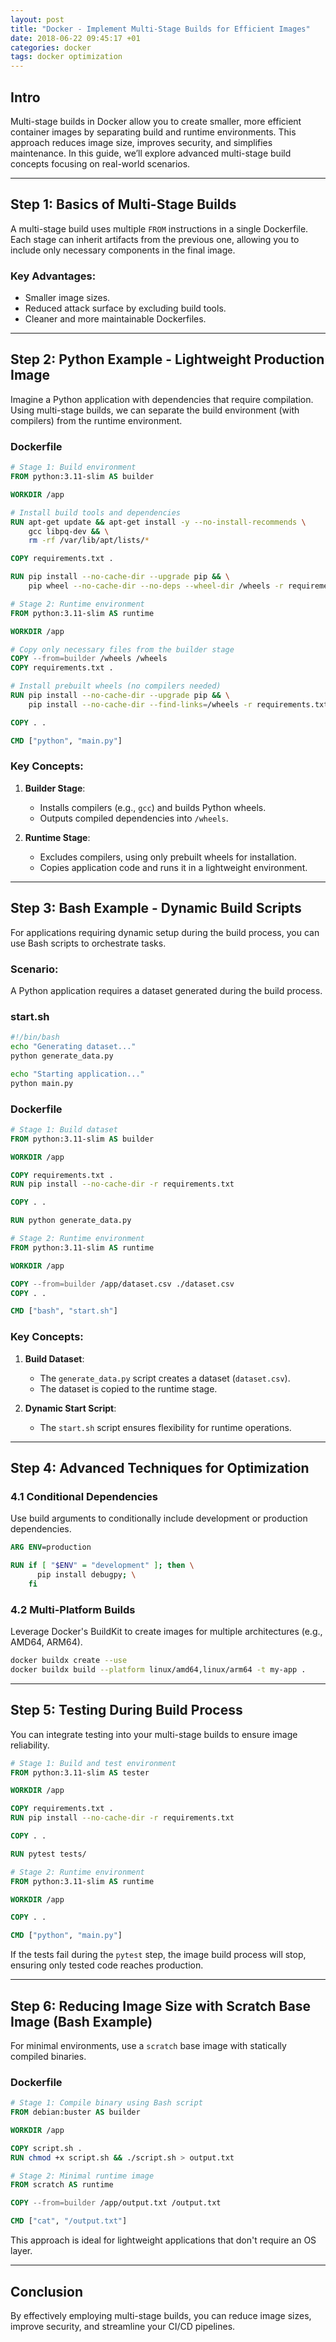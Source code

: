 ```yaml
---
layout: post
title: "Docker - Implement Multi-Stage Builds for Efficient Images"
date: 2018-06-22 09:45:17 +01
categories: docker
tags: docker optimization
---
```


## Intro

Multi-stage builds in Docker allow you to create smaller, more efficient container images by separating build and runtime environments. This approach reduces image size, improves security, and simplifies maintenance. In this guide, we’ll explore advanced multi-stage build concepts focusing on real-world scenarios.

---

## Step 1: Basics of Multi-Stage Builds

A multi-stage build uses multiple `FROM` instructions in a single Dockerfile. Each stage can inherit artifacts from the previous one, allowing you to include only necessary components in the final image.

### Key Advantages:

- Smaller image sizes.
- Reduced attack surface by excluding build tools.
- Cleaner and more maintainable Dockerfiles.

---

## Step 2: Python Example - Lightweight Production Image

Imagine a Python application with dependencies that require compilation. Using multi-stage builds, we can separate the build environment (with compilers) from the runtime environment.

### **Dockerfile**

```dockerfile
# Stage 1: Build environment
FROM python:3.11-slim AS builder

WORKDIR /app

# Install build tools and dependencies
RUN apt-get update && apt-get install -y --no-install-recommends \
    gcc libpq-dev && \
    rm -rf /var/lib/apt/lists/*

COPY requirements.txt .

RUN pip install --no-cache-dir --upgrade pip && \
    pip wheel --no-cache-dir --no-deps --wheel-dir /wheels -r requirements.txt

# Stage 2: Runtime environment
FROM python:3.11-slim AS runtime

WORKDIR /app

# Copy only necessary files from the builder stage
COPY --from=builder /wheels /wheels
COPY requirements.txt .

# Install prebuilt wheels (no compilers needed)
RUN pip install --no-cache-dir --upgrade pip && \
    pip install --no-cache-dir --find-links=/wheels -r requirements.txt

COPY . .

CMD ["python", "main.py"]
```

### Key Concepts:

1. **Builder Stage**:

   - Installs compilers (e.g., `gcc`) and builds Python wheels.
   - Outputs compiled dependencies into `/wheels`.

2. **Runtime Stage**:
   - Excludes compilers, using only prebuilt wheels for installation.
   - Copies application code and runs it in a lightweight environment.

---

## Step 3: Bash Example - Dynamic Build Scripts

For applications requiring dynamic setup during the build process, you can use Bash scripts to orchestrate tasks.

### **Scenario**:

A Python application requires a dataset generated during the build process.

### **start.sh**

```sh
#!/bin/bash
echo "Generating dataset..."
python generate_data.py

echo "Starting application..."
python main.py
```

### **Dockerfile**

```dockerfile
# Stage 1: Build dataset
FROM python:3.11-slim AS builder

WORKDIR /app

COPY requirements.txt .
RUN pip install --no-cache-dir -r requirements.txt

COPY . .

RUN python generate_data.py

# Stage 2: Runtime environment
FROM python:3.11-slim AS runtime

WORKDIR /app

COPY --from=builder /app/dataset.csv ./dataset.csv
COPY . .

CMD ["bash", "start.sh"]
```

### Key Concepts:

1. **Build Dataset**:

   - The `generate_data.py` script creates a dataset (`dataset.csv`).
   - The dataset is copied to the runtime stage.

2. **Dynamic Start Script**:
   - The `start.sh` script ensures flexibility for runtime operations.

---

## Step 4: Advanced Techniques for Optimization

### **4.1 Conditional Dependencies**

Use build arguments to conditionally include development or production dependencies.

```dockerfile
ARG ENV=production

RUN if [ "$ENV" = "development" ]; then \
      pip install debugpy; \
    fi
```

### **4.2 Multi-Platform Builds**

Leverage Docker's BuildKit to create images for multiple architectures (e.g., AMD64, ARM64).

```sh
docker buildx create --use
docker buildx build --platform linux/amd64,linux/arm64 -t my-app .
```

---

## Step 5: Testing During Build Process

You can integrate testing into your multi-stage builds to ensure image reliability.

```dockerfile
# Stage 1: Build and test environment
FROM python:3.11-slim AS tester

WORKDIR /app

COPY requirements.txt .
RUN pip install --no-cache-dir -r requirements.txt

COPY . .

RUN pytest tests/

# Stage 2: Runtime environment
FROM python:3.11-slim AS runtime

WORKDIR /app

COPY . .

CMD ["python", "main.py"]
```

If the tests fail during the `pytest` step, the image build process will stop, ensuring only tested code reaches production.

---

## Step 6: Reducing Image Size with Scratch Base Image (Bash Example)

For minimal environments, use a `scratch` base image with statically compiled binaries.

### **Dockerfile**

```dockerfile
# Stage 1: Compile binary using Bash script
FROM debian:buster AS builder

WORKDIR /app

COPY script.sh .
RUN chmod +x script.sh && ./script.sh > output.txt

# Stage 2: Minimal runtime image
FROM scratch AS runtime

COPY --from=builder /app/output.txt /output.txt

CMD ["cat", "/output.txt"]
```

This approach is ideal for lightweight applications that don't require an OS layer.

---

## Conclusion

By effectively employing multi-stage builds, you can reduce image sizes, improve security, and streamline your CI/CD pipelines.
